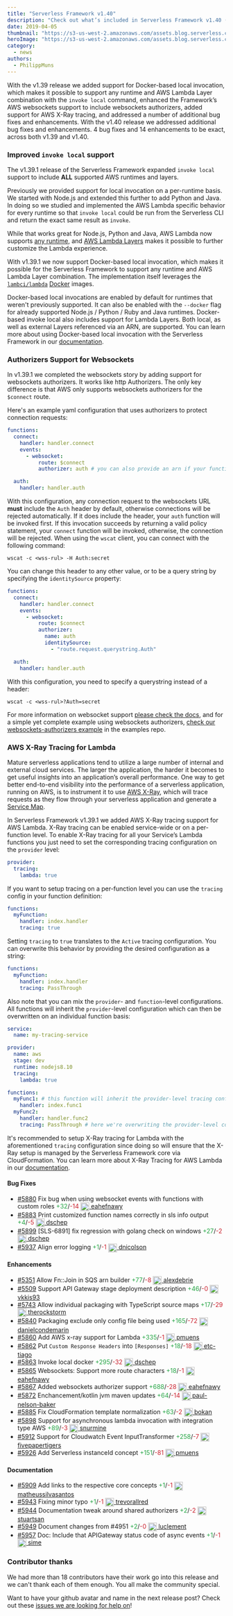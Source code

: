 ```yaml
---
title: "Serverless Framework v1.40"
description: "Check out what’s included in Serverless Framework v1.40 (and v1.39)."
date: 2019-04-05
thumbnail: "https://s3-us-west-2.amazonaws.com/assets.blog.serverless.com/framework-updates/framework-v140-thumb.png"
heroImage: "https://s3-us-west-2.amazonaws.com/assets.blog.serverless.com/framework-updates/framework-v140-header.png"
category:
  - news
authors:
  - PhilippMuns
---
```


With the v1.39 release we added support for Docker-based local invocation, which makes it possible to support any runtime and AWS Lambda Layer combination with the `invoke local` command, enhanced the Framework’s AWS websockets support to include websockets authorizers, added support for AWS X-Ray tracing, and addressed a number of additional bug fixes and enhancements. With the v1.40 release we addressed additional bug fixes and enhancements. 4 bug fixes and 14 enhancements to be exact, across both v1.39 and v1.40.

### Improved `invoke local` support

The v1.39.1 release of the Serverless Framework expanded `invoke local` support to include **ALL** supported AWS runtimes and layers.

Previously we provided support for local invocation on a per-runtime basis. We started with Node.js and extended this further to add Python and Java. In doing so we studied and implemented the AWS Lambda specific behavior for every runtime so that `invoke local` could be run from the Serverless CLI and return the exact same result as `invoke`.

While that works great for Node.js, Python and Java, AWS Lambda now supports [any runtime](https://aws.amazon.com/blogs/aws/new-for-aws-lambda-use-any-programming-language-and-share-common-components/), and [AWS Lambda Layers](https://docs.aws.amazon.com/lambda/latest/dg/configuration-layers.html) makes it possible to further customize the Lambda experience.

With v1.39.1 we now support Docker-based local invocation, which makes it possible for the Serverless Framework to support any runtime and AWS Lambda Layer combination. The implementation itself leverages the [`lambci/lambda`](https://hub.docker.com/r/lambci/lambda) [Docker](https://docker.com) images.

Docker-based local invocations are enabled by default for runtimes that weren't previously supported. It can also be enabled with the `--docker` flag for already supported Node.js / Python / Ruby and Java runtimes. Docker-based invoke local also includes support for Lambda Layers. Both local, as well as external Layers referenced via an ARN, are supported. You can learn more about using Docker-based local invocation with the Serverless Framework in our [documentation](https://serverless.com/framework/docs/providers/aws/cli-reference/invoke-local/).

### Authorizers Support for Websockets

In v1.39.1 we completed the websockets story by adding support for websockets authorizers. It works like http Authorizers. The only key difference is that AWS only supports websockets authorizers for the `$connect` route.

Here's an example yaml configuration that uses authorizers to protect connection requests:

```yml
functions:
  connect:
    handler: handler.connect
    events:
      - websocket:
          route: $connect
          authorizer: auth # you can also provide an arn if your function is not part of this service

  auth:
    handler: handler.auth
```

With this configuration, any connection request to the websockets URL **must** include the `Auth` header by default, otherwise connections will be rejected automatically. If it does include the header, your `auth` function will be invoked first. If this invocation succeeds by returning a valid policy statement, your `connect` function will be invoked, otherwise, the connection will be rejected. When using the `wscat` client, you can connect with the following command:

```
wscat -c <wss-rul> -H Auth:secret
```

You can change this header to any other value, or to be a query string by specifying the `identitySource` property:

```yml
functions:
  connect:
    handler: handler.connect
    events:
      - websocket:
          route: $connect
          authorizer:
            name: auth
            identitySource:
              - "route.request.querystring.Auth"

  auth:
    handler: handler.auth
```

With this configuration, you need to specify a querystring instead of a header:

```
wscat -c <wss-rul>?Auth=secret
```

For more information on websocket support [please check the docs](https://serverless.com/framework/docs/providers/aws/events/websocket/), and for a simple yet complete example using websockets authorizers, [check our websockets-authorizers example](https://github.com/serverless/examples/tree/master/aws-node-websockets-authorizers) in the examples repo.

### AWS X-Ray Tracing for Lambda

Mature serverless applications tend to utilize a large number of internal and external cloud services. The larger the application, the harder it becomes to get useful insights into an application’s overall performance. One way to get better end-to-end visibility into the performance of a serverless application, running on AWS, is to instrument it to use [AWS X-Ray](https://aws.amazon.com/xray/), which will trace requests as they flow through your serverless application and generate a [Service Map](https://aws.amazon.com/xray/features/#Service_map).

In Serverless Framework v1.39.1 we added AWS X-Ray tracing support for AWS Lambda. X-Ray tracing can be enabled service-wide or on a per-function level. To enable X-Ray tracing for all your Service’s Lambda functions you just need to set the corresponding tracing configuration on the `provider` level:

```yml
provider:
  tracing:
    lambda: true
```

If you want to setup tracing on a per-function level you can use the `tracing` config in your function definition:

```yml
functions:
  myFunction:
    handler: index.handler
    tracing: true
```

Setting `tracing` to `true` translates to the `Active` tracing configuration. You can overwrite this behavior by providing the desired configuration as a string:

```yml
functions:
  myFunction:
    handler: index.handler
    tracing: PassThrough
```

Also note that you can mix the `provider`- and `function`-level configurations. All functions will inherit the `provider`-level configuration which can then be overwritten on an individual function basis:

```yml
service:
  name: my-tracing-service

provider:
  name: aws
  stage: dev
  runtime: nodejs8.10
  tracing:
    lambda: true

functions:
  myFunc1: # this function will inherit the provider-level tracing configuration
    handler: index.func1
  myFunc2:
    handler: handler.func2
    tracing: PassThrough # here we're overwriting the provider-level configuration
```

It's recommended to setup X-Ray tracing for Lambda with the aforementioned `tracing` configuration since doing so will ensure that the X-Ray setup is managed by the Serverless Framework core via CloudFormation. You can learn more about X-Ray Tracing for AWS Lambda in our [documentation](https://serverless.com/framework/docs/providers/aws/guide/functions/#aws-x-ray-tracing).

#### Bug Fixes

- [#5880](https://github.com/serverless/serverless/pull/5880) Fix bug when using websocket events with functions with custom roles<a href="https://github.com/serverless/serverless/pull/5880/files?utf8=✓&diff=split" style="text-decoration:none;"> <span style="color:#28a647">+32</span>/<span style="color:#cb2431">-14</span></a> <a href="https://github.com/eahefnawy"> <img src='https://avatars1.githubusercontent.com/u/2312463?v=4' style="vertical-align: middle" alt='' height="20px"> eahefnawy</a>
- [#5883](https://github.com/serverless/serverless/pull/5883) Print customized function names correctly in sls info output<a href="https://github.com/serverless/serverless/pull/5883/files?utf8=✓&diff=split" style="text-decoration:none;"> <span style="color:#28a647">+4</span>/<span style="color:#cb2431">-5</span></a> <a href="https://github.com/dschep"> <img src='https://avatars0.githubusercontent.com/u/667763?v=4' style="vertical-align: middle" alt='' height="20px"> dschep</a>
- [#5899](https://github.com/serverless/serverless/pull/5899) [SLS-6891] fix regression with golang check on windows<a href="https://github.com/serverless/serverless/pull/5899/files?utf8=✓&diff=split" style="text-decoration:none;"> <span style="color:#28a647">+27</span>/<span style="color:#cb2431">-2</span></a> <a href="https://github.com/dschep"> <img src='https://avatars0.githubusercontent.com/u/667763?v=4' style="vertical-align: middle" alt='' height="20px"> dschep</a>
- [#5937](https://github.com/serverless/serverless/pull/5937) Align error logging<a href="https://github.com/serverless/serverless/pull/5937/files?utf8=✓&diff=split" style="text-decoration:none;"> <span style="color:#28a647">+1</span>/<span style="color:#cb2431">-1</span></a> <a href="https://github.com/dnicolson"> <img src='https://avatars3.githubusercontent.com/u/2276355?v=4' style="vertical-align: middle" alt='' height="20px"> dnicolson</a>

#### Enhancements

- [#5351](https://github.com/serverless/serverless/pull/5351) Allow Fn::Join in SQS arn builder<a href="https://github.com/serverless/serverless/pull/5351/files?utf8=✓&diff=split" style="text-decoration:none;"> <span style="color:#28a647">+77</span>/<span style="color:#cb2431">-8</span></a> <a href="https://github.com/alexdebrie"> <img src='https://avatars3.githubusercontent.com/u/6509926?v=4' style="vertical-align: middle" alt='' height="20px"> alexdebrie</a>
- [#5509](https://github.com/serverless/serverless/pull/5509) Support API Gateway stage deployment description<a href="https://github.com/serverless/serverless/pull/5509/files?utf8=✓&diff=split" style="text-decoration:none;"> <span style="color:#28a647">+46</span>/<span style="color:#cb2431">-0</span></a> <a href="https://github.com/vkkis93"> <img src='https://avatars3.githubusercontent.com/u/10267860?v=4' style="vertical-align: middle" alt='' height="20px"> vkkis93</a>
- [#5743](https://github.com/serverless/serverless/pull/5743) Allow individual packaging with TypeScript source maps<a href="https://github.com/serverless/serverless/pull/5743/files?utf8=✓&diff=split" style="text-decoration:none;"> <span style="color:#28a647">+17</span>/<span style="color:#cb2431">-29</span></a> <a href="https://github.com/therockstorm"> <img src='https://avatars0.githubusercontent.com/u/1085683?v=4' style="vertical-align: middle" alt='' height="20px"> therockstorm</a>
- [#5840](https://github.com/serverless/serverless/pull/5840) Packaging exclude only config file being used<a href="https://github.com/serverless/serverless/pull/5840/files?utf8=✓&diff=split" style="text-decoration:none;"> <span style="color:#28a647">+165</span>/<span style="color:#cb2431">-72</span></a> <a href="https://github.com/danielcondemarin"> <img src='https://avatars3.githubusercontent.com/u/1122442?v=4' style="vertical-align: middle" alt='' height="20px"> danielcondemarin</a>
- [#5860](https://github.com/serverless/serverless/pull/5860) Add AWS x-ray support for Lambda<a href="https://github.com/serverless/serverless/pull/5860/files?utf8=✓&diff=split" style="text-decoration:none;"> <span style="color:#28a647">+335</span>/<span style="color:#cb2431">-1</span></a> <a href="https://github.com/pmuens"> <img src='https://avatars3.githubusercontent.com/u/1606004?v=4' style="vertical-align: middle" alt='' height="20px"> pmuens</a>
- [#5862](https://github.com/serverless/serverless/pull/5862) Put `Custom Response Headers` into `[Responses]`<a href="https://github.com/serverless/serverless/pull/5862/files?utf8=✓&diff=split" style="text-decoration:none;"> <span style="color:#28a647">+18</span>/<span style="color:#cb2431">-18</span></a> <a href="https://github.com/etc-tiago"> <img src='https://avatars1.githubusercontent.com/u/33164463?v=4' style="vertical-align: middle" alt='' height="20px"> etc-tiago</a>
- [#5863](https://github.com/serverless/serverless/pull/5863) Invoke local docker<a href="https://github.com/serverless/serverless/pull/5863/files?utf8=✓&diff=split" style="text-decoration:none;"> <span style="color:#28a647">+295</span>/<span style="color:#cb2431">-32</span></a> <a href="https://github.com/dschep"> <img src='https://avatars0.githubusercontent.com/u/667763?v=4' style="vertical-align: middle" alt='' height="20px"> dschep</a>
- [#5865](https://github.com/serverless/serverless/pull/5865) Websockets: Support more route characters<a href="https://github.com/serverless/serverless/pull/5865/files?utf8=✓&diff=split" style="text-decoration:none;"> <span style="color:#28a647">+18</span>/<span style="color:#cb2431">-1</span></a> <a href="https://github.com/eahefnawy"> <img src='https://avatars1.githubusercontent.com/u/2312463?v=4' style="vertical-align: middle" alt='' height="20px"> eahefnawy</a>
- [#5867](https://github.com/serverless/serverless/pull/5867) Added websockets authorizer support<a href="https://github.com/serverless/serverless/pull/5867/files?utf8=✓&diff=split" style="text-decoration:none;"> <span style="color:#28a647">+688</span>/<span style="color:#cb2431">-28</span></a> <a href="https://github.com/eahefnawy"> <img src='https://avatars1.githubusercontent.com/u/2312463?v=4' style="vertical-align: middle" alt='' height="20px"> eahefnawy</a>
- [#5872](https://github.com/serverless/serverless/pull/5872) Enchancement/kotlin jvm maven updates<a href="https://github.com/serverless/serverless/pull/5872/files?utf8=✓&diff=split" style="text-decoration:none;"> <span style="color:#28a647">+64</span>/<span style="color:#cb2431">-14</span></a> <a href="https://github.com/paul-nelson-baker"> <img src='https://avatars1.githubusercontent.com/u/1402178?v=4' style="vertical-align: middle" alt='' height="20px"> paul-nelson-baker</a>
- [#5885](https://github.com/serverless/serverless/pull/5885) Fix CloudFormation template normalization<a href="https://github.com/serverless/serverless/pull/5885/files?utf8=✓&diff=split" style="text-decoration:none;"> <span style="color:#28a647">+63</span>/<span style="color:#cb2431">-2</span></a> <a href="https://github.com/bokan"> <img src='https://avatars3.githubusercontent.com/u/1370880?v=4' style="vertical-align: middle" alt='' height="20px"> bokan</a>
- [#5898](https://github.com/serverless/serverless/pull/5898) Support for asynchronous lambda invocation with integration type AWS<a href="https://github.com/serverless/serverless/pull/5898/files?utf8=✓&diff=split" style="text-decoration:none;"> <span style="color:#28a647">+89</span>/<span style="color:#cb2431">-3</span></a> <a href="https://github.com/snurmine"> <img src='https://avatars0.githubusercontent.com/u/16050765?v=4' style="vertical-align: middle" alt='' height="20px"> snurmine</a>
- [#5912](https://github.com/serverless/serverless/pull/5912) Support for Cloudwatch Event InputTransformer<a href="https://github.com/serverless/serverless/pull/5912/files?utf8=✓&diff=split" style="text-decoration:none;"> <span style="color:#28a647">+258</span>/<span style="color:#cb2431">-7</span></a> <a href="https://github.com/fivepapertigers"> <img src='https://avatars1.githubusercontent.com/u/14054011?v=4' style="vertical-align: middle" alt='' height="20px"> fivepapertigers</a>
- [#5926](https://github.com/serverless/serverless/pull/5926) Add Serverless instanceId concept<a href="https://github.com/serverless/serverless/pull/5926/files?utf8=✓&diff=split" style="text-decoration:none;"> <span style="color:#28a647">+151</span>/<span style="color:#cb2431">-81</span></a> <a href="https://github.com/pmuens"> <img src='https://avatars3.githubusercontent.com/u/1606004?v=4' style="vertical-align: middle" alt='' height="20px"> pmuens</a>

#### Documentation

- [#5909](https://github.com/serverless/serverless/pull/5909) Add links to the respective core concepts<a href="https://github.com/serverless/serverless/pull/5909/files?utf8=✓&diff=split" style="text-decoration:none;"> <span style="color:#28a647">+1</span>/<span style="color:#cb2431">-1</span></a> <a href="https://github.com/matheussilvasantos"> <img src='https://avatars3.githubusercontent.com/u/14128874?v=4' style="vertical-align: middle" alt='' height="20px"> matheussilvasantos</a>
- [#5943](https://github.com/serverless/serverless/pull/5943) Fixing minor typo<a href="https://github.com/serverless/serverless/pull/5943/files?utf8=✓&diff=split" style="text-decoration:none;"> <span style="color:#28a647">+1</span>/<span style="color:#cb2431">-1</span></a> <a href="https://github.com/trevorallred"> <img src='https://avatars0.githubusercontent.com/u/340379?v=4' style="vertical-align: middle" alt='' height="20px"> trevorallred</a>
- [#5944](https://github.com/serverless/serverless/pull/5944) Documentation tweak around shared authorizers<a href="https://github.com/serverless/serverless/pull/5944/files?utf8=✓&diff=split" style="text-decoration:none;"> <span style="color:#28a647">+2</span>/<span style="color:#cb2431">-2</span></a> <a href="https://github.com/stuartsan"> <img src='https://avatars3.githubusercontent.com/u/1724544?v=4' style="vertical-align: middle" alt='' height="20px"> stuartsan</a>
- [#5949](https://github.com/serverless/serverless/pull/5949) Document changes from #4951<a href="https://github.com/serverless/serverless/pull/5949/files?utf8=✓&diff=split" style="text-decoration:none;"> <span style="color:#28a647">+2</span>/<span style="color:#cb2431">-0</span></a> <a href="https://github.com/luclement"> <img src='https://avatars3.githubusercontent.com/u/7321309?v=4' style="vertical-align: middle" alt='' height="20px"> luclement</a>
- [#5957](https://github.com/serverless/serverless/pull/5957) Doc: Include that APIGateway status code of async events<a href="https://github.com/serverless/serverless/pull/5957/files?utf8=✓&diff=split" style="text-decoration:none;"> <span style="color:#28a647">+1</span>/<span style="color:#cb2431">-1</span></a> <a href="https://github.com/sime"> <img src='https://avatars0.githubusercontent.com/u/216917?v=4' style="vertical-align: middle" alt='' height="20px"> sime</a>

### Contributor thanks

We had more than 18 contributors have their work go into this release and we can't thank each of them enough. You all make the community special.

Want to have your github avatar and name in the next release post? Check out these [issues we are looking for help on](https://github.com/serverless/serverless/issues?q=is%3Aopen+is%3Aissue+label%3A%22help+wanted%22)!
